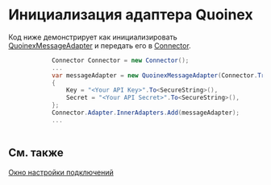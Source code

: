 # Инициализация адаптера Quoinex

Код ниже демонстрирует как инициализировать [QuoinexMessageAdapter](../api/StockSharp.Quoinex.QuoinexMessageAdapter.html) и передать его в [Connector](../api/StockSharp.Algo.Connector.html).

```cs
            Connector Connector = new Connector();				
            ...				
            var messageAdapter = new QuoinexMessageAdapter(Connector.TransactionIdGenerator)
            {
                Key = "<Your API Key>".To<SecureString>(),
                Secret = "<Your API Secret>".To<SecureString>(),
            };
            Connector.Adapter.InnerAdapters.Add(messageAdapter);
            ...	
							
```

## См. также

[Окно настройки подключений](API_UI_ConnectorWindow.md)
